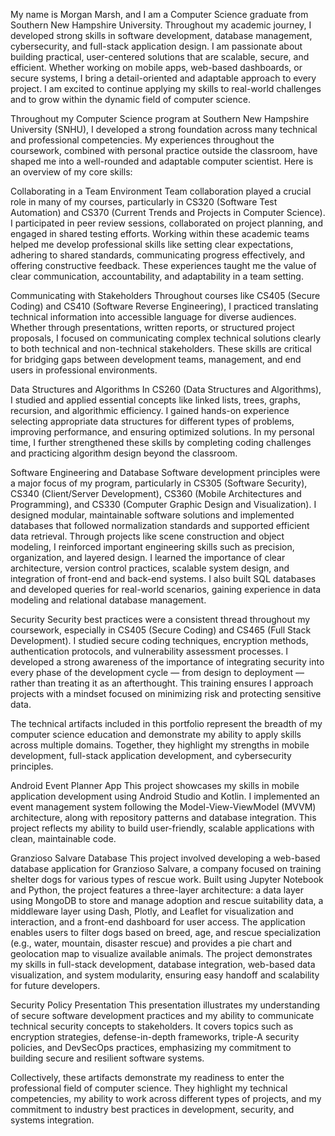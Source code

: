 My name is Morgan Marsh, and I am a Computer Science graduate from Southern New Hampshire University. Throughout my academic journey, I developed strong skills in software development, database management, cybersecurity, and full-stack application design. I am passionate about building practical, user-centered solutions that are scalable, secure, and efficient. Whether working on mobile apps, web-based dashboards, or secure systems, I bring a detail-oriented and adaptable approach to every project. I am excited to continue applying my skills to real-world challenges and to grow within the dynamic field of computer science.
  
Throughout my Computer Science program at Southern New Hampshire University (SNHU), I developed a strong foundation across many technical and professional competencies. My experiences throughout the coursework, combined with personal practice outside the classroom, have shaped me into a well-rounded and adaptable computer scientist. Here is an overview of my core skills:

Collaborating in a Team Environment
Team collaboration played a crucial role in many of my courses, particularly in CS320 (Software Test Automation) and CS370 (Current Trends and Projects in Computer Science). I participated in peer review sessions, collaborated on project planning, and engaged in shared testing efforts. Working within these academic teams helped me develop professional skills like setting clear expectations, adhering to shared standards, communicating progress effectively, and offering constructive feedback. These experiences taught me the value of clear communication, accountability, and adaptability in a team setting.

Communicating with Stakeholders
Throughout courses like CS405 (Secure Coding) and CS410 (Software Reverse Engineering), I practiced translating technical information into accessible language for diverse audiences. Whether through presentations, written reports, or structured project proposals, I focused on communicating complex technical solutions clearly to both technical and non-technical stakeholders. These skills are critical for bridging gaps between development teams, management, and end users in professional environments.

Data Structures and Algorithms
In CS260 (Data Structures and Algorithms), I studied and applied essential concepts like linked lists, trees, graphs, recursion, and algorithmic efficiency. I gained hands-on experience selecting appropriate data structures for different types of problems, improving performance, and ensuring optimized solutions. In my personal time, I further strengthened these skills by completing coding challenges and practicing algorithm design beyond the classroom.

Software Engineering and Database
Software development principles were a major focus of my program, particularly in CS305 (Software Security), CS340 (Client/Server Development), CS360 (Mobile Architectures and Programming), and CS330 (Computer Graphic Design and Visualization). I designed modular, maintainable software solutions and implemented databases that followed normalization standards and supported efficient data retrieval. Through projects like scene construction and object modeling, I reinforced important engineering skills such as precision, organization, and layered design. I learned the importance of clear architecture, version control practices, scalable system design, and integration of front-end and back-end systems. I also built SQL databases and developed queries for real-world scenarios, gaining experience in data modeling and relational database management.

Security
Security best practices were a consistent thread throughout my coursework, especially in CS405 (Secure Coding) and CS465 (Full Stack Development). I studied secure coding techniques, encryption methods, authentication protocols, and vulnerability assessment processes. I developed a strong awareness of the importance of integrating security into every phase of the development cycle — from design to deployment — rather than treating it as an afterthought. This training ensures I approach projects with a mindset focused on minimizing risk and protecting sensitive data.

The technical artifacts included in this portfolio represent the breadth of my computer science education and demonstrate my ability to apply skills across multiple domains. Together, they highlight my strengths in mobile development, full-stack application development, and cybersecurity principles.

Android Event Planner App
This project showcases my skills in mobile application development using Android Studio and Kotlin. I implemented an event management system following the Model-View-ViewModel (MVVM) architecture, along with repository patterns and database integration. This project reflects my ability to build user-friendly, scalable applications with clean, maintainable code.

Granzioso Salvare Database
This project involved developing a web-based database application for Granzioso Salvare, a company focused on training shelter dogs for various types of rescue work. Built using Jupyter Notebook and Python, the project features a three-layer architecture: a data layer using MongoDB to store and manage adoption and rescue suitability data, a middleware layer using Dash, Plotly, and Leaflet for visualization and interaction, and a front-end dashboard for user access. The application enables users to filter dogs based on breed, age, and rescue specialization (e.g., water, mountain, disaster rescue) and provides a pie chart and geolocation map to visualize available animals. The project demonstrates my skills in full-stack development, database integration, web-based data visualization, and system modularity, ensuring easy handoff and scalability for future developers.

Security Policy Presentation
This presentation illustrates my understanding of secure software development practices and my ability to communicate technical security concepts to stakeholders. It covers topics such as encryption strategies, defense-in-depth frameworks, triple-A security policies, and DevSecOps practices, emphasizing my commitment to building secure and resilient software systems.

Collectively, these artifacts demonstrate my readiness to enter the professional field of computer science. They highlight my technical competencies, my ability to work across different types of projects, and my commitment to industry best practices in development, security, and systems integration.
